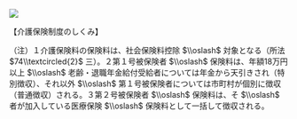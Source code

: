 ![](https://www.nta.go.jp/tmp/98d3ee4c-2ba7-458b-9fea-3e7723023df9/images/01369426b313cd123a8cf874adb98dac9c39cf6b726b5a9c0bad825176a889a1.jpg)

【介護保険制度のしくみ】

（注）１介護保険料の保険料は、社会保険料控除 $\\oslash$ 対象となる（所法 $74\\textcircled{2}$ 三）。２第１号被保険者 $\\oslash$ 保険料は、年額18万円以上 $\\oslash$ 老齢・退職年金給付受給者については年金から天引きされ（特別徴収）、それ以外 $\\oslash$ 第１号被保険者については市町村が個別に徴収（普通徴収）される。３第２号被保険者 $\\oslash$ 保険料は、そ $\\oslash$ 者が加入している医療保険 $\\oslash$ 保険料として一括して徴収される。